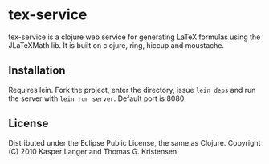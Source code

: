 # tex-service

tex-service is a clojure web service for generating LaTeX formulas using the JLaTeXMath lib.
It is built on clojure, ring, hiccup and moustache.

## Installation

Requires lein. 
Fork the project, enter the directory, issue `lein deps` and run the server with `lein run server`. 
Default port is 8080.

## License

Distributed under the Eclipse Public License, the same as Clojure.
Copyright (C) 2010 Kasper Langer and Thomas G. Kristensen
